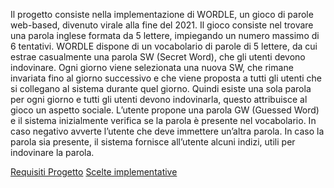 Il progetto consiste nella implementazione di WORDLE, un gioco di parole web-based, divenuto virale alla fine del 2021.  Il gioco consiste nel trovare una parola inglese formata da 5 lettere, impiegando un numero massimo di 6 tentativi. WORDLE dispone di un vocabolario di parole di 5 lettere, da cui estrae casualmente una parola SW (Secret Word), che gli utenti devono indovinare. Ogni giorno viene selezionata una nuova SW, che rimane invariata fino al giorno successivo e che viene proposta a tutti gli utenti che si collegano al sistema durante quel giorno. Quindi esiste una sola parola per ogni giorno e tutti gli utenti devono indovinarla, questo attribuisce al gioco un aspetto sociale. L’utente propone una parola GW (Guessed Word) e il sistema inizialmente verifica se la parola è presente nel vocabolario. In caso negativo avverte l’utente che deve immettere un’altra parola. In caso la parola sia presente, il sistema fornisce all’utente alcuni indizi, utili per indovinare la parola.

[Requisiti Progetto](Requirements.pdf)
[Scelte implementative]("Relazione_Laboratorio.pdf")
